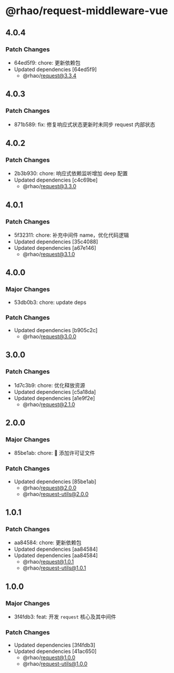 # @rhao/request-middleware-vue

## 4.0.4

### Patch Changes

- 64ed5f9: chore: 更新依赖包
- Updated dependencies [64ed5f9]
  - @rhao/request@3.3.4

## 4.0.3

### Patch Changes

- 871b589: fix: 修复响应式状态更新时未同步 request 内部状态

## 4.0.2

### Patch Changes

- 2b3b930: chore: 响应式依赖监听增加 deep 配置
- Updated dependencies [c4c69be]
  - @rhao/request@3.3.0

## 4.0.1

### Patch Changes

- 5f32311: chore: 补充中间件 name，优化代码逻辑
- Updated dependencies [35c4088]
- Updated dependencies [a67e146]
  - @rhao/request@3.1.0

## 4.0.0

### Major Changes

- 53db0b3: chore: update deps

### Patch Changes

- Updated dependencies [b905c2c]
  - @rhao/request@3.0.0

## 3.0.0

### Patch Changes

- 1d7c3b9: chore: 优化释放资源
- Updated dependencies [c5a18da]
- Updated dependencies [a1e9f2e]
  - @rhao/request@2.1.0

## 2.0.0

### Major Changes

- 85be1ab: chore: 🤖 添加许可证文件

### Patch Changes

- Updated dependencies [85be1ab]
  - @rhao/request@2.0.0
  - @rhao/request-utils@2.0.0

## 1.0.1

### Patch Changes

- aa84584: chore: 更新依赖包
- Updated dependencies [aa84584]
- Updated dependencies [aa84584]
  - @rhao/request@1.0.1
  - @rhao/request-utils@1.0.1

## 1.0.0

### Major Changes

- 3f4fdb3: feat: 开发 `request` 核心及其中间件

### Patch Changes

- Updated dependencies [3f4fdb3]
- Updated dependencies [41ac650]
  - @rhao/request@1.0.0
  - @rhao/request-utils@1.0.0
